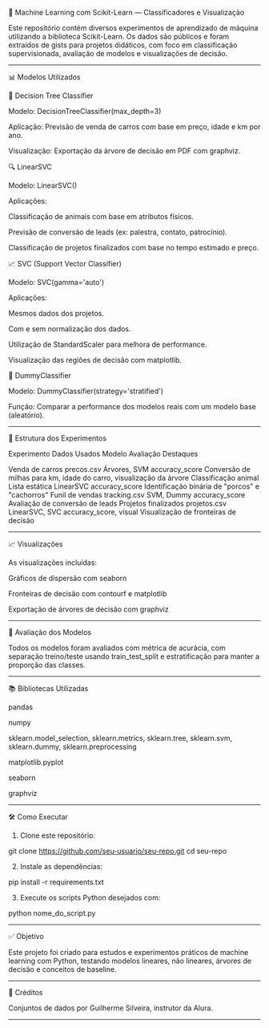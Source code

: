🧠 Machine Learning com Scikit-Learn — Classificadores e Visualização

Este repositório contém diversos experimentos de aprendizado de máquina utilizando a biblioteca Scikit-Learn. Os dados são públicos e foram extraídos de gists para projetos didáticos, com foco em classificação supervisionada, avaliação de modelos e visualizações de decisão.


---

📊 Modelos Utilizados

🌳 Decision Tree Classifier

Modelo: DecisionTreeClassifier(max_depth=3)

Aplicação: Previsão de venda de carros com base em preço, idade e km por ano.

Visualização: Exportação da árvore de decisão em PDF com graphviz.


🔍 LinearSVC

Modelo: LinearSVC()

Aplicações:

Classificação de animais com base em atributos físicos.

Previsão de conversão de leads (ex: palestra, contato, patrocínio).

Classificação de projetos finalizados com base no tempo estimado e preço.



📈 SVC (Support Vector Classifier)

Modelo: SVC(gamma='auto')

Aplicações:

Mesmos dados dos projetos.

Com e sem normalização dos dados.

Utilização de StandardScaler para melhora de performance.

Visualização das regiões de decisão com matplotlib.



🧪 DummyClassifier

Modelo: DummyClassifier(strategy='stratified')

Função: Comparar a performance dos modelos reais com um modelo base (aleatório).



---

📁 Estrutura dos Experimentos

Experimento	Dados Usados	Modelo	Avaliação	Destaques

Venda de carros	precos.csv	Árvores, SVM	accuracy_score	Conversão de milhas para km, idade do carro, visualização da árvore
Classificação animal	Lista estática	LinearSVC	accuracy_score	Identificação binária de "porcos" e "cachorros"
Funil de vendas	tracking.csv	SVM, Dummy	accuracy_score	Avaliação de conversão de leads
Projetos finalizados	projetos.csv	LinearSVC, SVC	accuracy_score, visual	Visualização de fronteiras de decisão



---

📈 Visualizações

As visualizações incluídas:

Gráficos de dispersão com seaborn

Fronteiras de decisão com contourf e matplotlib

Exportação de árvores de decisão com graphviz



---

🧪 Avaliação dos Modelos

Todos os modelos foram avaliados com métrica de acurácia, com separação treino/teste usando train_test_split e estratificação para manter a proporção das classes.


---

📚 Bibliotecas Utilizadas

pandas

numpy

sklearn.model_selection, sklearn.metrics, sklearn.tree, sklearn.svm, sklearn.dummy, sklearn.preprocessing

matplotlib.pyplot

seaborn

graphviz



---

🛠️ Como Executar

1. Clone este repositório:

git clone https://github.com/seu-usuario/seu-repo.git
cd seu-repo


2. Instale as dependências:

pip install -r requirements.txt


3. Execute os scripts Python desejados com:

python nome_do_script.py




---

✅ Objetivo

Este projeto foi criado para estudos e experimentos práticos de machine learning com Python, testando modelos lineares, não lineares, árvores de decisão e conceitos de baseline.


---

📎 Créditos

Conjuntos de dados por Guilherme Silveira, instrutor da Alura.


---